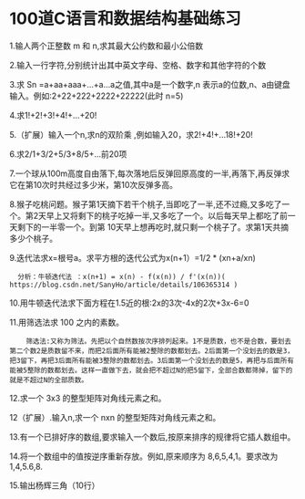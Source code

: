 # 100道C语言和数据结构基础练习
1.输人两个正整数 m 和 n,求其最大公约数和最小公倍数

2.输入一行字符,分别统计出其中英文字母、空格、数字和其他字符的个数

3.求 Sn =a+aa+aaa+…+a…a之值,其中a是一个数字,n 表示a的位数,n、a由键盘输入。例如:2+22+222+2222+22222(此时 n=5)

4.求1!+2!+3!+4!+…+20!

5.（扩展）输入一个n,求n的双阶乘 ,例如输入20，求2!+4!+…18!+20!

6.求2/1+3/2+5/3+8/5+...前20项 

7.一个球从100m高度自由落下,每次落地后反弹回原高度的一半,再落下,再反弹求它在第10次时共经过多少米，第10次反弹多高。

8.猴子吃桃问题。猴子第1天摘下若干个桃子,当即吃了一半,还不过瘾,又多吃了一个。第2天早上又将剩下的桃子吃掉一半,又多吃了一个。以后每天早上都吃了前一天剩下的一半零一个。到第 10天早上想再吃时,就只剩一个桃子了。求第1天共摘多少个桃子。

9.迭代法求x=根号a。求平方根的迭代公式为x(n+1）=1/2 * (xn+a/xn)

      分析：牛顿迭代法 ：x(n+1) = x(n) - f(x(n)) / f'(x(n))( https://blog.csdn.net/SanyHo/article/details/106365314 )

10.用牛顿迭代法求下面方程在1.5近的根:2x的3次-4x的2次+3x-6=0

11.用筛选法求 100 之内的素数。

        筛选法:又称为筛法。先把以个自然数按次序排列起来。1不是质数，也不是合数，要划去第二个数2是质数留不来，而把2后面所有能被2整除的数都划去。2后面第一个没划去的数是3，把3留下，再把3后面所有能被3整除的数都划去。3后面第一个没划去的数是5，再把与后面所有能被5整除的数都划去。这样一直做下去，就会把不超过N的把5留下，全部合数都筛掉，留下的就是不超过N的全部质数。

12.求一个 3x3 的整型矩阵对角线元素之和。

12（扩展）.输入n,求一个 nxn 的整型矩阵对角线元素之和。

13.有一个已排好序的数组,要求输入一个数后,按原来排序的规律将它插人数组中。

14.将一个数组中的值按逆序重新存放。例如,原来顺序为 8,6,5,4,1。要求改为 1,4,5.6,8.

15.输出杨辉三角（10行）
